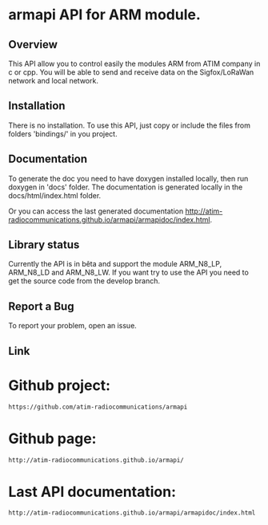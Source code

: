 # armapi API for ARM module.

## Overview

This API allow you to control easily the modules ARM from ATIM company in c or cpp.
You will be able to send and receive data on the Sigfox/LoRaWan network and local network.

## Installation

There is no installation. To use this API, just copy or include the
files from folders 'bindings/<language>' in you project.
	
## Documentation

To generate the doc you need to have doxygen installed locally, then run
doxygen in 'docs' folder.
The documentation is generated locally in the docs/html/index.html folder.

Or you can access the last generated documentation http://atim-radiocommunications.github.io/armapi/armapidoc/index.html.

## Library status

Currently the API is in bêta and support the module ARM_N8_LP, ARM_N8_LD and ARM_N8_LW.
If you want try to use the API you need to get the source code from the develop branch.

## Report a Bug

To report your problem, open an issue.

## Link

# Github project:
	https://github.com/atim-radiocommunications/armapi
# Github page:
	http://atim-radiocommunications.github.io/armapi/
# Last API documentation:
	http://atim-radiocommunications.github.io/armapi/armapidoc/index.html

